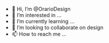 - 👋 Hi, I’m @OrarioDesign
- 👀 I’m interested in ...
- 🌱 I’m currently learning ...
- 💞️ I’m looking to collaborate on design
- 📫 How to reach me ...

<!---
OrarioDesign/OrarioDesign is a ✨ special ✨ repository because its `README.md` (this file) appears on your GitHub profile.
You can click the Preview link to take a look at your changes.
--->
